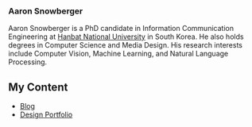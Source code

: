 ### Aaron Snowberger

<!-- ![Photo](http://pixelprowess.com/i/pow-laptopgrab.jpg) -->

Aaron Snowberger is a PhD candidate in Information Communication Engineering at [Hanbat National University](https://hanbat.ac.kr) in South Korea. He also holds degrees in Computer Science and Media Design. His research interests include Computer Vision, Machine Learning, and Natural Language Processing.

<!-- [![Anurag's github stats](https://github-readme-stats.vercel.app/api?username=jekkilekki&hide=contribs)](https://github.com/anuraghazra/github-readme-stats)
[![Top Langs](https://github-readme-stats.vercel.app/api/top-langs/?username=jekkilekki&hide=hack&layout=compact)](https://github.com/anuraghazra/github-readme-stats) -->

## My Content

- [Blog](https://aaron.kr)
- [Design Portfolio](https://aaronsnowberger.com)

<!--
**jekkilekki/jekkilekki** is a ✨ _special_ ✨ repository because its `README.md` (this file) appears on your GitHub profile.

Here are some ideas to get you started:

- 🔭 I’m currently working on ...
- 🌱 I’m currently learning ...
- 👯 I’m looking to collaborate on ...
- 🤔 I’m looking for help with ...
- 💬 Ask me about ...
- 📫 How to reach me: ...
- 😄 Pronouns: ...
- ⚡ Fun fact: ...
-->
